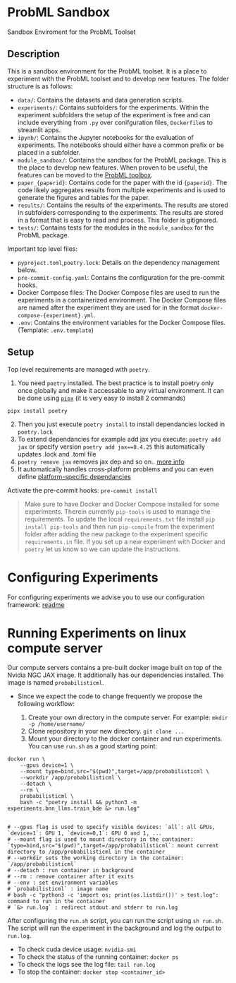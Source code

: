 # ProbML Sandbox
Sandbox Enviroment for the ProbML Toolset

## Description

This is a sandbox environment for the ProbML toolset. It is a place to experiment with the ProbML toolset and to develop new features. The folder structure is as follows:

- `data/`: Contains the datasets and data generation scripts.
- `experiments/`: Contains subfolders for the experiments. Within the experiment subfolders the setup of the experiment is free and can include everything from `.py` over conifguration files, `Dockerfile`s to streamlit apps.
- `ipynb/`: Contains the Jupyter notebooks for the evaluation of experiments. The notebooks should either have a common prefix or be placed in a subfolder.
- `module_sandbox/`: Contains the sandbox for the ProbML package. This is the place to develop new features. When proven to be useful, the features can be moved to the [ProbML toolbox](https://github.com/lisa-wm/probabilisticml).
- `paper_{paperid}`: Contains code for the paper with the id `{paperid}`. The code likely aggregates results from multiple experiments and is used to generate the figures and tables for the paper.
- `results/`: Contains the results of the experiments. The results are stored in subfolders corresponding to the experiments. The results are stored in a format that is easy to read and process. This folder is gitignored.
- `tests/`: Contains tests for the modules in the `module_sandbox` for the ProbML package.

Important top level files:
- `pyproject.toml`,`poetry.lock`: Details on the dependency management below.
- `pre-commit-config.yaml`: Contains the configuration for the pre-commit hooks.
- Docker Compose files: The Docker Compose files are used to run the experiments in a containerized environment. The Docker Compose files are named after the experiment they are used for in the format `docker-compose-{experiment}.yml`.
- `.env`: Contains the environment variables for the Docker Compose files. (Template: `.env.template`)

## Setup

Top level requirements are managed with `poetry`.

1. You need `poetry` installed. The best practice is to install poetry only once globally and make it accessable to any virtual environment. It can be done using [`pipx`](https://pipx.pypa.io/stable/installation/) (it is very easy to install 2 commands)

```shell
pipx install poetry
```

2. Then you just execute `poetry install` to install dependancies locked in `poetry.lock`
3. To extend dependancies for example add jax you execute: `poetry add jax` or specify version `poetry add jax==0.4.25` this automatically updates .lock and .toml file
4. `poetry remove jax` removes jax dep and so on.. [more info](https://python-poetry.org/docs/managing-dependencies/)
5. It automatically handles cross-platform problems and you can even define [platform-specific dependancies](https://python-poetry.org/docs/dependency-specification/#combining-git--url--path-dependencies-with-source-repositories)

Activate the pre-commit hooks: `pre-commit install`

> Make sure to have Docker and Docker Compose installed for some experiments. Therein currently `pip-tools` is used to manage the requirements. To update the local `requirements.txt` file install `pip install pip-tools` and then run `pip-compile` from the experiment folder after adding the new package to the experiment specific `requirements.in` file. If you set up a new experiment with Docker and `poetry` let us know so we can update the instructions.


# Configuring Experiments
For configuring experiments we advise you to use our configuration framework:
[readme](module_sandbox/config/README.md)


# Running Experiments on linux compute server

Our compute servers contains a pre-built docker image built on top of the Nvidia NGC JAX image. It additionally has our dependencies installed. The image is named `probabilisticml`.

- Since we expect the code to change frequently we propose the following workflow:

    1. Create your own directory in the compute server. For example: `mkdir -p /home/username/`
    2. Clone repository in your new directory. `git clone ...`
    3. Mount your directory to the docker container and run experiments. You can use `run.sh` as a good starting point:

```shell
docker run \
    --gpus device=1 \
    --mount type=bind,src="$(pwd)",target=/app/probabilisticml \
    --workdir /app/probabilisticml \
    --detach \
    --rm \
    probabilisticml \
    bash -c "poetry install && python3 -m experiments.bnn_llms.train_bde &> run.log"


# --gpus flag is used to specify visible devices: `all`: all GPUs, `device=1`: GPU 1, `device=0,1`: GPU 0 and 1, ...
# --mount flag is used to mount directory in the container: `type=bind,src="$(pwd)",target=/app/probabilisticml`: mount current directory to /app/probabilisticml in the container
# --workdir sets the working directory in the container: `/app/probabilisticml`
# --detach : run container in background
# --rm : remove container after it exits
# --env : set environment variables
# `probabilisticml` : image name
# bash -c "python3 -c 'import os; print(os.listdir())' > test.log": command to run in the container
# `&> run.log` : redirect stdout and stderr to run.log
```
After configuring the `run.sh` script, you can run the script using `sh run.sh`. The script will run the experiment in the background and log the output to `run.log`.

- To check cuda device usage: `nvidia-smi`
- To check the status of the running container: `docker ps`
- To check the logs see the log file: `tail run.log`
- To stop the container: `docker stop <container_id>`
